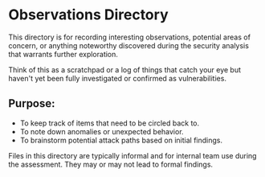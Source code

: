 # Observations Directory

This directory is for recording interesting observations, potential areas of concern, or anything noteworthy discovered during the security analysis that warrants further exploration.

Think of this as a scratchpad or a log of things that catch your eye but haven't yet been fully investigated or confirmed as vulnerabilities.

## Purpose:
- To keep track of items that need to be circled back to.
- To note down anomalies or unexpected behavior.
- To brainstorm potential attack paths based on initial findings.

Files in this directory are typically informal and for internal team use during the assessment. They may or may not lead to formal findings. 